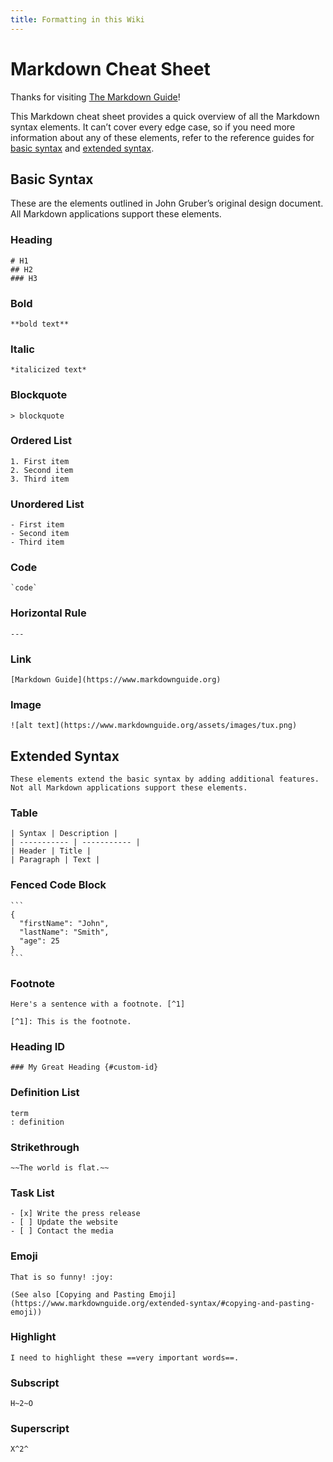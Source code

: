 ```yaml
---
title: Formatting in this Wiki
---
```


# Markdown Cheat Sheet

Thanks for visiting [The Markdown Guide](https://www.markdownguide.org)!

This Markdown cheat sheet provides a quick overview of all the Markdown syntax elements. It can’t cover every edge case, so if you need more information about any of these elements, refer to the reference guides for [basic syntax](https://www.markdownguide.org/basic-syntax/) and [extended syntax](https://www.markdownguide.org/extended-syntax/).

## Basic Syntax

These are the elements outlined in John Gruber’s original design document. All Markdown applications support these elements.

### Heading

    # H1
    ## H2
    ### H3

### Bold

    **bold text**

### Italic

    *italicized text*

### Blockquote

    > blockquote

### Ordered List

    1. First item
    2. Second item
    3. Third item

### Unordered List

    - First item
    - Second item
    - Third item

### Code

    `code`

### Horizontal Rule

    ---

### Link

    [Markdown Guide](https://www.markdownguide.org)

### Image

    ![alt text](https://www.markdownguide.org/assets/images/tux.png)

## Extended Syntax

    These elements extend the basic syntax by adding additional features. Not all Markdown applications support these elements.

### Table

    | Syntax | Description |
    | ----------- | ----------- |
    | Header | Title |
    | Paragraph | Text |

### Fenced Code Block

    ```
    {
      "firstName": "John",
      "lastName": "Smith",
      "age": 25
    }
    ```

### Footnote

    Here's a sentence with a footnote. [^1]

    [^1]: This is the footnote.

### Heading ID

    ### My Great Heading {#custom-id}

### Definition List

    term
    : definition

### Strikethrough

    ~~The world is flat.~~

### Task List

    - [x] Write the press release
    - [ ] Update the website
    - [ ] Contact the media

### Emoji

    That is so funny! :joy:

    (See also [Copying and Pasting Emoji](https://www.markdownguide.org/extended-syntax/#copying-and-pasting-emoji))

### Highlight

    I need to highlight these ==very important words==.

### Subscript

    H~2~O

### Superscript

    X^2^